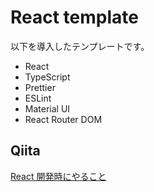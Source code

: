 # React template
以下を導入したテンプレートです。
- React
- TypeScript
- Prettier
- ESLint
- Material UI
- React Router DOM
## Qiita
[React 開発時にやること](https://qiita.com/hasehiro0828/items/04d7a7f8c0beb8ca4fa1)
